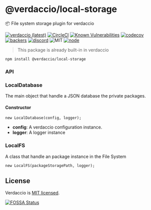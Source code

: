 # @verdaccio/local-storage

📦 File system storage plugin for verdaccio 

[![verdaccio (latest)](https://img.shields.io/npm/v/@verdaccio/local-storage/latest.svg)](https://www.npmjs.com/package/@verdaccio/local-storage)
[![CircleCI](https://circleci.com/gh/verdaccio/local-storage/tree/master.svg?style=svg)](https://circleci.com/gh/verdaccio/local-storage/tree/master)
[![Known Vulnerabilities](https://snyk.io/test/github/verdaccio/local-storage/badge.svg?targetFile=package.json)](https://snyk.io/test/github/verdaccio/local-storage?targetFile=package.json)
[![codecov](https://codecov.io/gh/verdaccio/local-storage/branch/master/graph/badge.svg)](https://codecov.io/gh/verdaccio/local-storage)
[![backers](https://opencollective.com/verdaccio/tiers/backer/badge.svg?label=Backer&color=brightgreen)](https://opencollective.com/verdaccio)
[![discord](https://img.shields.io/discord/388674437219745793.svg)](http://chat.verdaccio.org/)
![MIT](https://img.shields.io/github/license/mashape/apistatus.svg)
[![node](https://img.shields.io/node/v/@verdaccio/local-storage/latest.svg)](https://www.npmjs.com/package/@verdaccio/local-storage)

> This package is already built-in in verdaccio

```
npm install @verdaccio/local-storage
```

### API

### LocalDatabase

The main object that handle a JSON database the private packages.

#### Constructor

```
new LocalDatabase(config, logger);
```

* **config**: A verdaccio configuration instance.
* **logger**: A logger instance

### LocalFS

A class that handle an package instance in the File System

```
new LocalFS(packageStoragePath, logger);
```



## License
Verdaccio is [MIT licensed](https://github.com/verdaccio/local-storage/blob/master/LICENSE).


[![FOSSA Status](https://app.fossa.io/api/projects/git%2Bgithub.com%2Fverdaccio%2Flocal-storage.svg?type=large)](https://app.fossa.io/projects/git%2Bgithub.com%2Fverdaccio%2Flocal-storage?ref=badge_large)
